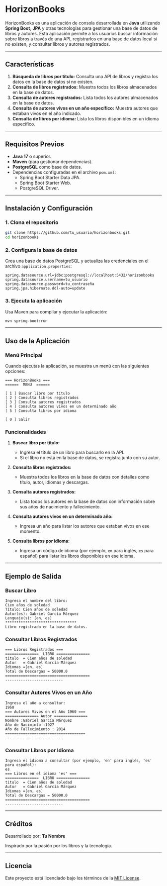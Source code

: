 # HorizonBooks

HorizonBooks es una aplicación de consola desarrollada en **Java** utilizando **Spring Boot**, **JPA** y otras tecnologías para gestionar una base de datos de libros y autores. Esta aplicación permite a los usuarios buscar información sobre libros a través de una API, registrarlos en una base de datos local si no existen, y consultar libros y autores registrados.

---

## Características

1. **Búsqueda de libros por título:** Consulta una API de libros y registra los datos en la base de datos si no existen.
2. **Consulta de libros registrados:** Muestra todos los libros almacenados en la base de datos.
3. **Consulta de autores registrados:** Lista todos los autores almacenados en la base de datos.
4. **Consulta de autores vivos en un año específico:** Muestra autores que estaban vivos en el año indicado.
5. **Consulta de libros por idioma:** Lista los libros disponibles en un idioma específico.

---

## Requisitos Previos

- **Java 17** o superior.
- **Maven** (para gestionar dependencias).
- **PostgreSQL** como base de datos.
- Dependencias configuradas en el archivo `pom.xml`:
  - Spring Boot Starter Data JPA.
  - Spring Boot Starter Web.
  - PostgreSQL Driver.

---

## Instalación y Configuración

### 1. Clona el repositorio
```bash
git clone https://github.com/tu_usuario/horizonbooks.git
cd horizonbooks
```

### 2. Configura la base de datos
Crea una base de datos PostgreSQL y actualiza las credenciales en el archivo `application.properties`:
```properties
spring.datasource.url=jdbc:postgresql://localhost:5432/horizonbooks
spring.datasource.username=tu_usuario
spring.datasource.password=tu_contraseña
spring.jpa.hibernate.ddl-auto=update
```

### 3. Ejecuta la aplicación
Usa Maven para compilar y ejecutar la aplicación:
```bash
mvn spring-boot:run
```

---

## Uso de la Aplicación

### Menú Principal
Cuando ejecutas la aplicación, se muestra un menú con las siguientes opciones:
```plaintext
=== HorizonBooks ===
======  MENU  ======

[ 1 ] Buscar libro por título
[ 2 ] Consulta libros registrados
[ 3 ] Consulta autores registrados
[ 4 ] Consulta autores vivos en un determinado año
[ 5 ] Consulta libros por idioma

[ 0 ] Salir
```

### Funcionalidades
1. **Buscar libro por título:**
   - Ingresa el título de un libro para buscarlo en la API.
   - Si el libro no está en la base de datos, se registra junto con su autor.

2. **Consulta libros registrados:**
   - Muestra todos los libros en la base de datos con detalles como título, autor, idiomas y descargas.

3. **Consulta autores registrados:**
   - Lista todos los autores en la base de datos con información sobre sus años de nacimiento y fallecimiento.

4. **Consulta autores vivos en un determinado año:**
   - Ingresa un año para listar los autores que estaban vivos en ese momento.

5. **Consulta libros por idioma:**
   - Ingresa un código de idioma (por ejemplo, `en` para inglés, `es` para español) para listar los libros disponibles en ese idioma.

---

## Ejemplo de Salida
### Buscar Libro
```plaintext
Ingresa el nombre del libro:
Cien años de soledad
Título: Cien años de soledad
Autor(es): Gabriel García Márquez
Lenguaje(s): [en, es]
********************************
Libro registrado en la base de datos.
```

### Consultar Libros Registrados
```plaintext
=== Libros Registrados ===
===============  LIBRO ===============
titulo  = Cien años de soledad
Autor   = Gabriel García Márquez
Idiomas =[en, es]
Total de Descargas = 50000.0
======================================
--------------------------
```

### Consultar Autores Vivos en un Año
```plaintext
Ingresa el año a consultar:
1960
=== Autores Vivos en el Año 1960 ===
=============== Autor ===============
Nombre :Gabriel García Márquez
Año de Naciminto :1927
Año de Fallecimiento : 2014
====================================
--------------------------
```

### Consultar Libros por Idioma
```plaintext
Ingresa el idioma a consultar (por ejemplo, 'en' para inglés, 'es' para español):
es
=== Libros en el idioma 'es' ===
===============  LIBRO ===============
titulo  = Cien años de soledad
Autor   = Gabriel García Márquez
Idiomas =[en, es]
Total de Descargas = 50000.0
======================================
--------------------------
```

---

## Créditos

Desarrollado por: **Tu Nombre**

Inspirado por la pasión por los libros y la tecnología.

---

## Licencia
Este proyecto está licenciado bajo los términos de la [MIT License](LICENSE).

